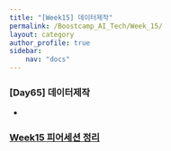 ```yaml
---
title: "[Week15] 데이터제작"
permalink: /Boostcamp_AI_Tech/Week_15/
layout: category
author_profile: true
sidebar:
    nav: "docs"
---
```


### [Day65] 데이터제작

- []({{site.url}}/)

### [Week15 피어세션 정리]()




